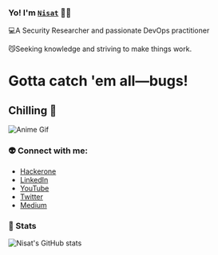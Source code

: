 ### Yo! I'm [`Nisat`](https://x.com/nisatevo) 🐦‍🔥


💻A Security Researcher and passionate DevOps practitioner

😼Seeking knowledge and striving to make things work.
# Gotta catch 'em all—bugs!

## Chilling 🌸

![Anime Gif](https://media.giphy.com/media/11KzOet1ElBDz2/giphy.gif)


### 👽 Connect with me:
- [Hackerone](https://hackerone.com/nisatevo)
- [LinkedIn](https://www.linkedin.com/in/md-mahmudul-hasan-nisat/)
- [YouTube](https://youtube.com/nisatevo)
- [Twitter](https://twitter.com/nisatevo)
- [Medium](https://medium.com/@nisatevo)

### 👾 Stats

![Nisat's GitHub stats](https://github-readme-stats.vercel.app/api?username=nisatevo&show_icons=true&theme=transparent)
